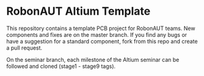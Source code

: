 # RobonAUT Altium Template

This repository contains a template PCB project for RobonAUT teams. New components and fixes are on the master branch. If you find any bugs or have a suggestion for a standard component, fork from this repo and create a pull request.

On the seminar branch, each milestone of the Altium seminar can be followed and cloned (stage1 - stage9 tags).